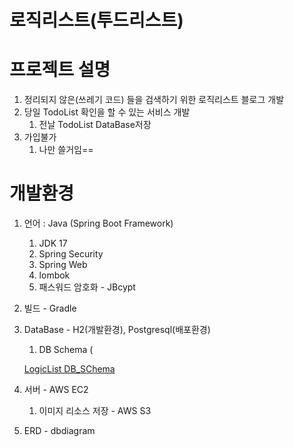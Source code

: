 # 로직리스트(투드리스트)

# 프로젝트 설명

1. 정리되지 않은(쓰레기 코드) 들을 검색하기 위한 로직리스트 블로그 개발
2. 당일 TodoList 확인을 할 수 있는 서비스 개발
    1. 전날 TodoList DataBase저장
3. 가입불가
    1. 나만 쓸거임==

# 개발환경

1. 언어 : Java (Spring Boot Framework) 
    1. JDK 17
    2. Spring Security
    3. Spring Web
    4. lombok
    5. 패스워드 암호화 - JBcypt
2. 빌드 - Gradle
3. DataBase - H2(개발환경), Postgresql(배포환경)
    1. DB Schema (
    
    [LogicList DB_SChema](https://www.notion.so/LogicList-DB_SChema-3c04897a535f4da39b2332cee625550d)
    
4. 서버 - AWS EC2
    1. 이미지 리소스 저장 - AWS S3
5. ERD - dbdiagram
